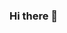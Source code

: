 ### Hi there 👋

<!--
**aditinpala/aditinpala** is a ✨ _special_ ✨ repository because its `README.md` (this file) appears on your GitHub profile.

Here are some ideas to get you started:

- 🔭 I’m currently working on research in Big Data Sensitivity & Misinformation Detection.
- 🌱 I’m currently learning ML & DL classifiers and exploring how they can be used effectively in various domains
- 👯 I’m looking to collaborate on any ML project.
- 🤔 I’m looking for help with understanding breakthroughs in Supply Chain Management & Data Science Applications 
- 💬 Ask me about ML, Data Science Concepts, Big Data or anything else - it'll help me find out as well!
- 📫 How to reach me: Through my LinkedIn: www.linkedin.com/in/aditipala
- ⚡ Fun fact: I am always 20 minutes early for everything :))
-->
